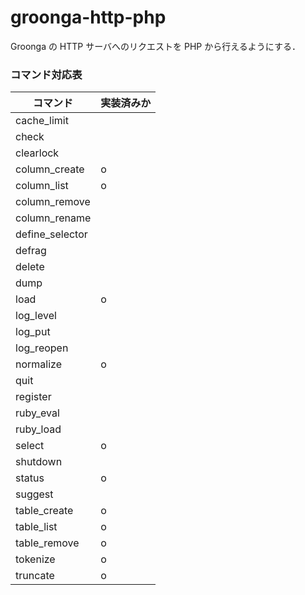 groonga-http-php
================

Groonga の HTTP サーバへのリクエストを PHP から行えるようにする．

### コマンド対応表

| コマンド        | 実装済みか |
|-----------------|------------|
| cache_limit     |            |
| check           |            |
| clearlock       |            |
| column_create   | o          |
| column_list     | o          |
| column_remove   |            |
| column_rename   |            |
| define_selector |            |
| defrag          |            |
| delete          |            |
| dump            |            |
| load            | o          |
| log_level       |            |
| log_put         |            |
| log_reopen      |            |
| normalize       | o          |
| quit            |            |
| register        |            |
| ruby_eval       |            |
| ruby_load       |            |
| select          | o          |
| shutdown        |            |
| status          | o          |
| suggest         |            |
| table_create    | o          |
| table_list      | o          |
| table_remove    | o          |
| tokenize        | o          |
| truncate        | o          |
